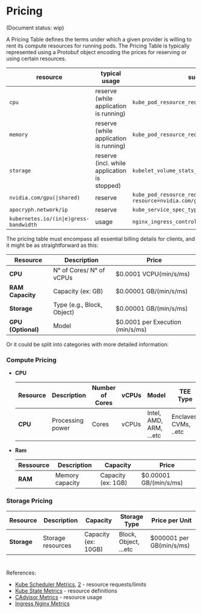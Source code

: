 # Pricing

(Document status: wip)

A Pricing Table defines the terms under which a given provider is willing to rent its compute resources for running pods. The Pricing Table is typically represented using a Protobuf object encoding the prices for reserving or using certain resources.

| resource | typical usage | suggested/example metrics |
| -------- | ------------- | ----------------- |
| `cpu` | reserve (while application is running) | `kube_pod_resource_request{pod, resource=cpu}` |
| `memory` | reserve (while application is running) | `kube_pod_resource_request{pod, resource=memory}` |
| `storage` | reserve (incl. while application is stopped) | `kubelet_volume_stats_available_bytes{namespace}` |
| `nvidia.com/gpu(\|shared)` | reserve | `kube_pod_resource_request{pod, resource=nvidia.com/gpu(\|.shared)}` |
| `apocryph.network/ip` | reserve | `kube_service_spec_type{namespace, type=NodePort}` |
| `kubernetes.io/(in\|e)gress-bandwidth` | usage | `nginx_ingress_controller_nginx_process_(read\|write)_bytes_total` |




The pricing table must encompass all essential billing details for clients, and it might be as straightforward as this:

| Resource          | Description| Price                            |
|-------------------|------------|-----------------------------|
| **CPU**           | N° of Cores/ N° of vCPUs|$0.0001 VCPU(min/s/ms)|
| **RAM Capacity**  | Capacity (ex: GB)| $0.00001 GB/(min/s/ms) |
| **Storage**       | Type (e.g., Block, Object)|$0.00001 GB/(min/s/ms)|             |
| **GPU (Optional)**| Model|$0.0001 per Execution (min/s/ms)|

Or it could be split into categories with more detailed information:

### Compute Pricing

* **CPU**
    
    | Resource| Description | Number of Cores| vCPUs |     Model | TEE Type| Price per Unit |
    |-|-|-|-|-|-|-|
    | **CPU**   | Processing power   | Cores           | vCPUs    | Intel, AMD, ARM, ...etc      | Enclaves, CVMs, ..etc | $0.0001 VCPU(min/s/ms)    |

- **Ram**

    |Ressource|Description|Capacity| Price|
    |-|-|-|-|
    | **RAM**   | Memory capacity | Capacity (ex: 1GB) | $0.00001         GB/(min/s/ms) 


### Storage Pricing

| Resource      | Description        | Capacity |     Storage Type | Price per Unit |
|---------------|--------------------|----------|-------------- |-----------------|
| **Storage** | Storage resources | Capacity (ex: 10GB) | Block, Object, ...etc | $000001 per GB(min/s/ms) |




#
References:
* [Kube Scheduler Metrics](https://kubernetes.io/docs/concepts/cluster-administration/system-metrics/#kube-scheduler-metrics), [2](https://github.com/kubernetes/kubernetes/blob/a321897e77ae43011fee55cfd22092008121ccb6/test/instrumentation/testdata/stable-metrics-list.yaml#L404-L431) - resource requests/limits
* [Kube State Metrics](https://github.com/kubernetes/kube-state-metrics/blob/main/docs/service-metrics.md) - resource definitions
* [CAdvisor Metrics](https://github.com/google/cadvisor/blob/master/docs/storage/prometheus.md) - resource usage
* [Ingress Nginx Metrics](https://github.com/kubernetes/ingress-nginx/blob/main/docs/user-guide/monitoring.md)
